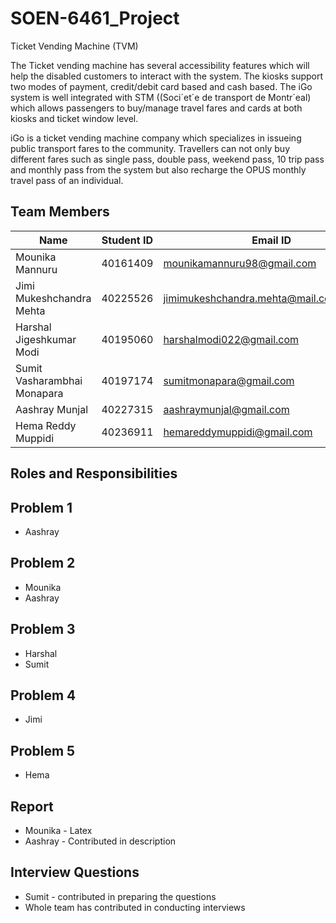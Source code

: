 # SOEN-6461_Project

Ticket Vending Machine (TVM)

The Ticket vending machine has several accessibility features which will help the disabled customers to interact with the system. The kiosks support two modes of payment, credit/debit card based and cash based. The iGo system is well integrated with STM ((Soci´et´e de transport de Montr´eal) which allows passengers to buy/manage travel fares and cards at both kiosks and ticket window level.

iGo is a ticket vending machine company which specializes in issueing public transport fares to the community. Travellers can not only buy different fares such as single pass, double pass, weekend pass, 10 trip pass and monthly pass from the system but also recharge the OPUS monthly travel pass of an individual.

## Team Members

| Name  | Student ID | Email ID
|-------|------------|-----------|
|Mounika	Mannuru| 40161409|mounikamannuru98@gmail.com|
|Jimi Mukeshchandra	Mehta| 40225526 | jimimukeshchandra.mehta@mail.concordia.ca |
|Harshal Jigeshkumar	Modi | 40195060| harshalmodi022@gmail.com |
|Sumit Vasharambhai	Monapara| 40197174 | sumitmonapara@gmail.com |
|Aashray	Munjal | 40227315 |aashraymunjal@gmail.com|
|Hema Reddy	Muppidi| 40236911 | hemareddymuppidi@gmail.com


## Roles and Responsibilities

## Problem 1
* Aashray

## Problem 2
* Mounika
* Aashray

## Problem 3
* Harshal
* Sumit

## Problem 4
* Jimi

## Problem 5
* Hema

## Report
* Mounika - Latex
* Aashray - Contributed in description

## Interview Questions
* Sumit - contributed in preparing the questions
* Whole team has contributed in conducting interviews







